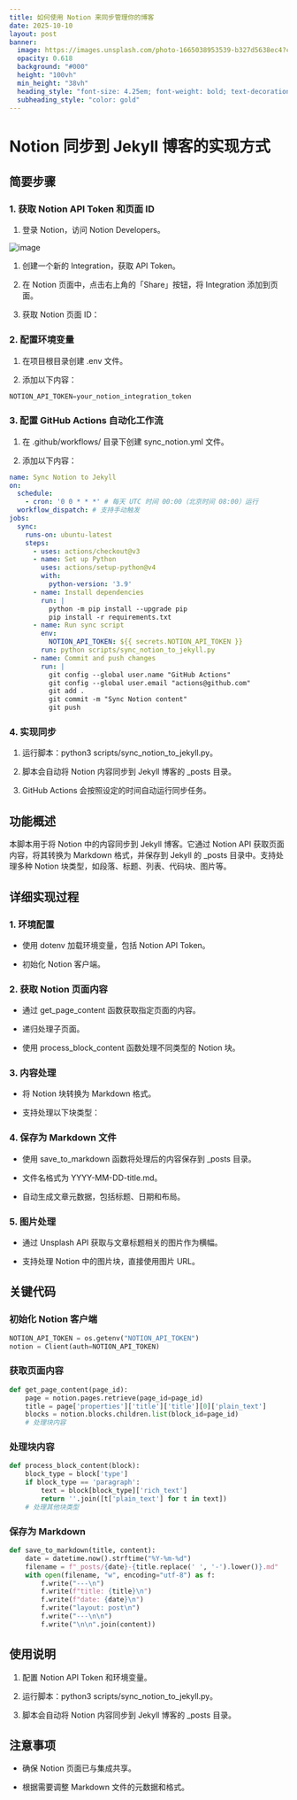 ```yaml
---
title: 如何使用 Notion 来同步管理你的博客
date: 2025-10-10
layout: post
banner:
  image: https://images.unsplash.com/photo-1665038953539-b327d5638ec4?crop=entropy&cs=tinysrgb&fit=max&fm=jpg&ixid=M3w2OTIwMzJ8MHwxfHJhbmRvbXx8fHx8fHx8fDE3NjAxMzQ3MTl8&ixlib=rb-4.1.0&q=80&w=1080
  opacity: 0.618
  background: "#000"
  height: "100vh"
  min_height: "38vh"
  heading_style: "font-size: 4.25em; font-weight: bold; text-decoration: underline"
  subheading_style: "color: gold"
---
```


# Notion 同步到 Jekyll 博客的实现方式

## 简要步骤

### 1. 获取 Notion API Token 和页面 ID

1. 登录 Notion，访问 Notion Developers。

![image](https://prod-files-secure.s3.us-west-2.amazonaws.com/a7a0cc5a-89b9-4cda-8686-1fba0ca52f40/d19c1afe-dea5-4312-9333-786b0ba83054/image.png?X-Amz-Algorithm=AWS4-HMAC-SHA256&X-Amz-Content-Sha256=UNSIGNED-PAYLOAD&X-Amz-Credential=ASIAZI2LB466SXX7A667%2F20251010%2Fus-west-2%2Fs3%2Faws4_request&X-Amz-Date=20251010T221838Z&X-Amz-Expires=3600&X-Amz-Security-Token=IQoJb3JpZ2luX2VjEF4aCXVzLXdlc3QtMiJIMEYCIQDr7BuDoq4UN7HLCunQ2ZSTn%2B65cfYoPG1Xq3AcJTer2gIhANBl1i%2BrR0fvveYUIruQF7atJDpl4vQ101W3uUry5t%2BdKogECPf%2F%2F%2F%2F%2F%2F%2F%2F%2F%2FwEQABoMNjM3NDIzMTgzODA1IgwaNga4cparGSQAIMUq3ANQwSH4Eq0aO8cZG4qD%2BYKAtbacW9RilJo9y1mNBqiTV3j%2BIVw%2BA277kI%2FyRCF0J8pXTk5VrPJMGJp1n4IItybAs6Rv9DAjGd8mxz5oGkQkqkgB%2BB%2FEx3F8iK5K%2F4q1X6qTzEYMhFJoD%2FetRxSO1Fnuxn1flURCirjMW7eHUw5rJSEvlBCpDEHEzguuq5UC9xfdmzdtWGKHQLQuLQHe%2BqfRstiudGUkmz9hZnhE%2FAOfCi1sP3TwiUzIebpRwwswzX0X%2F65XIsnyiUUBO6Sb2YSfESJ8%2BQXjweR0vV8M1IVEbGXFK46ZbZmSo5Tfg3UXnq3%2FD%2F5CIClfvLzsxBKtioNs5ADHJvOQUcSH16TGPiwpELsFeKfWLuMssui%2F7S1G77IsH2uRQgOxJZLGFl1ZwWRGyGfyc%2F%2BvMMr%2Btgp6XI4cRAQKRVG4fhJIhk0TW4yJPTKi7EQeZ6Ms0FkO%2F4MCVXLRXNH8F3dMMVLQda8k%2BXQr6SMZZiTSHTShgbylTMP%2Bgm%2BAECo09JC4RISIjdXsdGALdyQNAN3KNLf0nzTINbXeKW9mRmQWsFNmRn7EBwxGayC8fpI8FWWk5MRL34R%2FDMhHTm2G1bZUH%2BwQhLKI%2FavLAak1BH31CmYGAiYQ%2BjDt9aXHBjqkAYLWCkp3xSkddfj1omnHI2UwFqvLEir6laCTpp6yqRyyR7%2BjTPfRcUXMcYJh%2FK%2BKD7kP%2FXWjVnwYJQBtw5v3EBXS3I4jNbp1uT6y9G8sK%2BF8k2PEHHlLY8u1X5OGZd9GFeE8W2px%2FHhvgFKNiGvS8HeDHKhe%2Fs4hoVtEMmlwBkSEWgfte580i0Zbx8tugIzDEYZhVvOkmA8pUgSuMzNroIvbbIeS&X-Amz-Signature=e079d033a5c21d314f12ea99649d409348a518b959d63d20449c2f4117573d3f&X-Amz-SignedHeaders=host&x-amz-checksum-mode=ENABLED&x-id=GetObject)

1. 创建一个新的 Integration，获取 API Token。

1. 在 Notion 页面中，点击右上角的「Share」按钮，将 Integration 添加到页面。

1. 获取 Notion 页面 ID：


### 2. 配置环境变量

1. 在项目根目录创建 .env 文件。

1. 添加以下内容：

```javascript
NOTION_API_TOKEN=your_notion_integration_token
```

### 3. 配置 GitHub Actions 自动化工作流

1. 在 .github/workflows/ 目录下创建 sync_notion.yml 文件。

1. 添加以下内容：

```yaml
name: Sync Notion to Jekyll
on:
  schedule:
    - cron: '0 0 * * *' # 每天 UTC 时间 00:00（北京时间 08:00）运行
  workflow_dispatch: # 支持手动触发
jobs:
  sync:
    runs-on: ubuntu-latest
    steps:
      - uses: actions/checkout@v3
      - name: Set up Python
        uses: actions/setup-python@v4
        with:
          python-version: '3.9'
      - name: Install dependencies
        run: |
          python -m pip install --upgrade pip
          pip install -r requirements.txt
      - name: Run sync script
        env:
          NOTION_API_TOKEN: ${{ secrets.NOTION_API_TOKEN }}
        run: python scripts/sync_notion_to_jekyll.py
      - name: Commit and push changes
        run: |
          git config --global user.name "GitHub Actions"
          git config --global user.email "actions@github.com"
          git add .
          git commit -m "Sync Notion content"
          git push
```

### 4. 实现同步

1. 运行脚本：python3 scripts/sync_notion_to_jekyll.py。

1. 脚本会自动将 Notion 内容同步到 Jekyll 博客的 _posts 目录。

1. GitHub Actions 会按照设定的时间自动运行同步任务。

## 功能概述

本脚本用于将 Notion 中的内容同步到 Jekyll 博客。它通过 Notion API 获取页面内容，将其转换为 Markdown 格式，并保存到 Jekyll 的 _posts 目录中。支持处理多种 Notion 块类型，如段落、标题、列表、代码块、图片等。

## 详细实现过程

### 1. 环境配置

- 使用 dotenv 加载环境变量，包括 Notion API Token。

- 初始化 Notion 客户端。

### 2. 获取 Notion 页面内容

- 通过 get_page_content 函数获取指定页面的内容。

- 递归处理子页面。

- 使用 process_block_content 函数处理不同类型的 Notion 块。

### 3. 内容处理

- 将 Notion 块转换为 Markdown 格式。

- 支持处理以下块类型：


### 4. 保存为 Markdown 文件

- 使用 save_to_markdown 函数将处理后的内容保存到 _posts 目录。

- 文件名格式为 YYYY-MM-DD-title.md。

- 自动生成文章元数据，包括标题、日期和布局。

### 5. 图片处理

- 通过 Unsplash API 获取与文章标题相关的图片作为横幅。

- 支持处理 Notion 中的图片块，直接使用图片 URL。

## 关键代码

### 初始化 Notion 客户端

```python
NOTION_API_TOKEN = os.getenv("NOTION_API_TOKEN")
notion = Client(auth=NOTION_API_TOKEN)
```

### 获取页面内容

```python
def get_page_content(page_id):
    page = notion.pages.retrieve(page_id=page_id)
    title = page['properties']['title']['title'][0]['plain_text']
    blocks = notion.blocks.children.list(block_id=page_id)
    # 处理块内容
```

### 处理块内容

```python
def process_block_content(block):
    block_type = block['type']
    if block_type == 'paragraph':
        text = block[block_type]['rich_text']
        return ''.join([t['plain_text'] for t in text])
    # 处理其他块类型
```

### 保存为 Markdown

```python
def save_to_markdown(title, content):
    date = datetime.now().strftime("%Y-%m-%d")
    filename = f"_posts/{date}-{title.replace(' ', '-').lower()}.md"
    with open(filename, "w", encoding="utf-8") as f:
        f.write("---\n")
        f.write(f"title: {title}\n")
        f.write(f"date: {date}\n")
        f.write("layout: post\n")
        f.write("---\n\n")
        f.write("\n\n".join(content))
```

## 使用说明

1. 配置 Notion API Token 和环境变量。

1. 运行脚本：python3 scripts/sync_notion_to_jekyll.py。

1. 脚本会自动将 Notion 内容同步到 Jekyll 博客的 _posts 目录。

## 注意事项

- 确保 Notion 页面已与集成共享。

- 根据需要调整 Markdown 文件的元数据和格式。